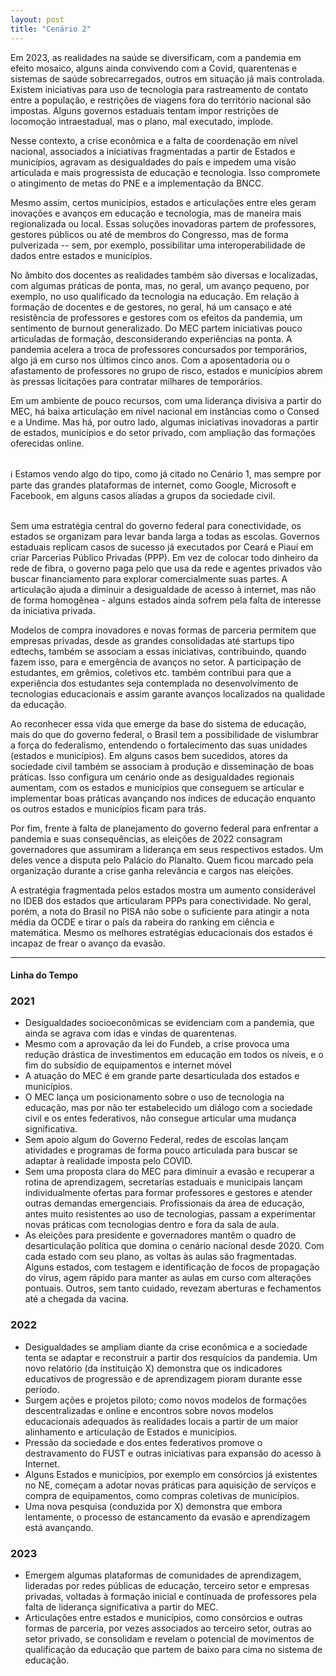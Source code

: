 ```yaml
---
layout: post
title: "Cenário 2"
---
```


Em 2023, as realidades na saúde se diversificam, com a pandemia em efeito mosaico, alguns ainda convivendo com a Covid, quarentenas e sistemas de saúde sobrecarregados, outros em situação já mais controlada. Existem iniciativas para uso de tecnologia para rastreamento de contato entre a população, e restrições de viagens fora do território nacional são impostas. Alguns governos estaduais tentam impor restrições de locomoção intraestadual, mas o plano, mal executado, implode.

Nesse contexto, a crise econômica e a falta de coordenação em nível nacional, associados a iniciativas fragmentadas a partir de Estados e municípios, agravam as desigualdades do país e impedem uma visão articulada e mais progressista de educação e tecnologia. Isso compromete o atingimento de metas do PNE e a implementação da BNCC.

Mesmo assim, certos municípios, estados e articulações entre eles geram inovações e avanços em educação e tecnologia, mas de maneira mais regionalizada ou local. Essas soluções inovadoras partem de professores, gestores públicos ou até de membros do Congresso, mas de forma pulverizada -- sem, por exemplo, possibilitar uma interoperabilidade de dados entre estados e municípios.  

No âmbito dos docentes as realidades também são diversas e localizadas, com algumas práticas de ponta, mas, no geral, um avanço pequeno, por exemplo, no uso qualificado da tecnologia na educação. Em relação à formação de docentes e de gestores, no geral, há um cansaço e até resistência de professores e gestores com os efeitos da pandemia, um sentimento de burnout generalizado. Do MEC partem iniciativas pouco articuladas de formação, desconsiderando experiências na ponta. A pandemia acelera a troca de professores concursados por temporários, algo já em curso nos últimos cinco anos. Com a aposentadoria ou o afastamento de professores no grupo de risco, estados e municípios abrem às pressas licitações para contratar milhares de temporários.

Em um ambiente de pouco recursos, com uma liderança divisiva a partir do MEC, há baixa articulação em nível nacional em instâncias como o Consed e a Undime. Mas há, por outro lado, algumas iniciativas inovadoras a partir de estados, municípios e do setor privado, com ampliação das formações oferecidas online.

<br>
<span class="comment">
ℹ️ Estamos vendo algo do tipo, como já citado no Cenário 1, mas sempre por parte das grandes plataformas de internet, como Google, Microsoft e Facebook, em alguns casos aliadas a grupos da sociedade civil.
</span>
<br><br>

Sem uma estratégia central do governo federal para conectividade, os estados se organizam para levar banda larga a todas as escolas. Governos estaduais replicam casos de sucesso já executados por Ceará e Piauí em criar Parcerias Público Privadas (PPP). Em vez de colocar todo dinheiro da rede de fibra, o governo paga pelo que usa da rede e agentes privados vão buscar financiamento para explorar comercialmente suas partes. A articulação ajuda a diminuir a desigualdade de acesso à internet, mas não de forma homogênea - alguns estados ainda sofrem pela falta de interesse da iniciativa privada.

Modelos de compra inovadores e novas formas de parceria permitem que empresas privadas, desde as grandes consolidadas até startups tipo edtechs, também se associam a essas iniciativas, contribuindo, quando fazem isso, para e emergência de avanços no setor. A participação de estudantes, em grêmios, coletivos etc. também contribui para que a experiência dos estudantes seja contemplada no desenvolvimento de tecnologias educacionais e assim garante avanços localizados na qualidade da educação.

Ao reconhecer essa vida que emerge da base do sistema de educação, mais do que do governo federal, o Brasil tem a possibilidade de vislumbrar a força do federalismo, entendendo o fortalecimento das suas unidades (estados e municípios). Em alguns casos bem sucedidos, atores da sociedade civil também se associam à produção e disseminação de boas práticas. Isso configura um cenário onde as desigualdades regionais aumentam, com os estados e municípios que conseguem se articular e implementar boas práticas avançando nos índices de educação enquanto os outros estados e municípios ficam para trás. 

Por fim, frente à falta de planejamento do governo federal para enfrentar a pandemia e suas consequências, as eleições de 2022 consagram governadores que assumiram a liderança em seus respectivos estados. Um deles vence a disputa pelo Palácio do Planalto. Quem ficou marcado pela organização durante a crise ganha relevância e cargos nas eleições. 

A estratégia fragmentada pelos estados mostra um aumento considerável no IDEB dos estados que articularam PPPs para conectividade. No geral, porém, a nota do Brasil no PISA não sobe o suficiente para atingir a nota média da OCDE e tirar o país da rabeira do ranking em ciência e matemática. Mesmo os melhores estratégias educacionais dos estados é incapaz de frear o avanço da evasão.


<hr>

#### Linha do Tempo


### 2021

- Desigualdades socioeconômicas se evidenciam com a pandemia, que ainda se agrava com idas e vindas de quarentenas.
- Mesmo com a aprovação da lei do Fundeb, a crise provoca uma redução drástica de investimentos em educação em todos os níveis, e o fim do subsídio de equipamentos e internet móvel
- A atuação do MEC é em grande parte desarticulada dos estados e municípios.
- O MEC lança um posicionamento sobre o uso de tecnologia na educação, mas por não ter estabelecido um diálogo com a sociedade civil e os entes federativos, não consegue articular uma mudança significativa.
- Sem apoio algum do Governo Federal, redes de escolas lançam atividades e programas de forma pouco articulada para buscar se adaptar à realidade imposta pelo COVID. 
- Sem uma proposta clara do MEC para diminuir a evasão e recuperar a rotina de  aprendizagem, secretarias estaduais e municipais lançam individualmente ofertas para formar professores e gestores e atender outras demandas emergenciais.
Profissionais da área de educação, antes muito resistentes ao uso de tecnologias, passam a experimentar novas práticas com tecnologias dentro e fora da sala de aula.
- As eleições para presidente e governadores mantêm o quadro de desarticulação política que domina o cenário nacional desde 2020. 
Com cada estado com seu plano, as voltas às aulas são fragmentadas. Alguns estados, com testagem e identificação de focos de propagação do vírus, agem rápido para manter as aulas em curso com alterações pontuais. Outros, sem tanto cuidado, revezam aberturas e fechamentos até a chegada da vacina.


### 2022

- Desigualdades se ampliam diante da crise econômica e a sociedade tenta se adaptar e reconstruir a partir dos resquícios da pandemia. 
Um novo relatório (da instituição X) demonstra que os indicadores educativos de progressão e de aprendizagem pioram durante esse período. 
- Surgem ações e projetos piloto; como novos modelos de formações descentralizadas e online e encontros sobre novos modelos educacionais adequados às realidades locais a partir de um maior alinhamento e articulação de Estados e municípios.
- Pressão da sociedade e dos entes federativos promove o destravamento do FUST e outras iniciativas para expansão do acesso à Internet. 
- Alguns Estados e municípios, por exemplo em consórcios já existentes no NE, começam a adotar novas práticas para aquisição de serviços e compra de equipamentos, como compras coletivas de municípios.
- Uma nova pesquisa (conduzida por X) demonstra que embora lentamente, o processo de estancamento da evasão e aprendizagem está avançando.


### 2023

- Emergem algumas plataformas de comunidades de aprendizagem, lideradas por redes públicas de educação, terceiro setor e empresas privadas, voltadas à formação inicial e continuada de professores pela falta de liderança significativa a partir do MEC. 
- Articulações entre estados e municípios, como consórcios e outras formas de parceria, por vezes associados ao terceiro setor, outras ao setor privado, se consolidam e revelam o potencial de movimentos de qualificação da educação que partem de baixo para cima no sistema de educação. 


